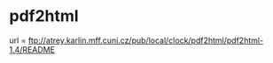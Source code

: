 pdf2html
========================================

url = ftp://atrey.karlin.mff.cuni.cz/pub/local/clock/pdf2html/pdf2html-1.4/README
